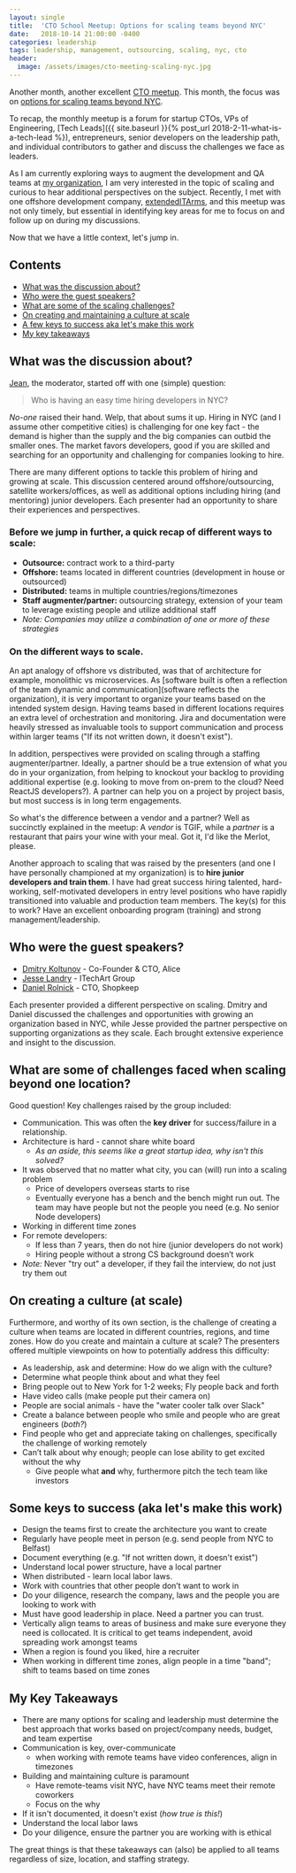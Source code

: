 ```yaml
---
layout: single
title:  'CTO School Meetup: Options for scaling teams beyond NYC'
date:   2018-10-14 21:00:00 -0400
categories: leadership
tags: leadership, management, outsourcing, scaling, nyc, cto
header:
  image: /assets/images/cto-meeting-scaling-nyc.jpg
---
```

Another month, another excellent [CTO meetup](https://www.meetup.com/ctoschool/). This month, the focus was on [options for scaling teams beyond NYC](https://www.meetup.com/ctoschool/events/llrrbqyxnblb/).

To recap, the monthly meetup is a forum for startup CTOs, VPs of Engineering, [Tech Leads]({{ site.baseurl }}{% post_url 2018-2-11-what-is-a-tech-lead %}), entrepreneurs, senior developers on the leadership path, and individual contributors to gather and discuss the challenges we face as leaders.

As I am currently exploring ways to augment the development and QA teams at [my organization](https://www.truechoicesolutions.com), I am very interested in the topic of scaling and curious to hear additional perspectives on the subject. Recently, I met with one offshore development company, [extendedITArms](http://extendeditarms.com), and this meetup was not only timely, but essential in identifying key areas for me to focus on and follow up on during my discussions.

Now that we have a little context, let's jump in.

## Contents
- [What was the discussion about?](#what-was-the-presentation-about)
- [Who were the guest speakers?](#who-were-the-guest-speakers)
- [What are some of the scaling challenges?](#assorted-musings-and-tidbits)
- [On creating and maintaining a culture at scale](foo)
- [A few keys to success aka let's make this work](foo)
- [My key takeaways](#my-key-takeaways)

## What was the discussion about?
[Jean](https://www.linkedin.com/in/jbarmash), the moderator, started off with one (simple) question:

> Who is having an easy time hiring developers in NYC?

_No-one_ raised their hand.  Welp, that about sums it up. Hiring in NYC (and I assume other competitive cities) is challenging for one key fact - the demand is higher than the supply and the big companies can outbid the smaller ones. The market favors developers, good if you are skilled and searching for an opportunity and challenging for companies looking to hire.

There are many different options to tackle this problem of hiring and growing at scale.  This discussion centered around offshore/outsourcing, satellite workers/offices, as well as additional options including hiring (and mentoring) junior developers. Each presenter had an opportunity to share their experiences and perspectives.

### Before we jump in further, a quick recap of different ways to scale:
- **Outsource:** contract work to a third-party
- **Offshore:** teams located in different countries (development in house or outsourced)
- **Distributed:** teams in multiple countries/regions/timezones
- **Staff augmenter/partner:** outsourcing strategy, extension of your team to leverage existing people and utilize additional staff
- _Note: Companies may utilize a combination of one or more of these strategies_

### On the different ways to scale.
An apt analogy of offshore vs distributed, was that of architecture for example, monolithic vs microservices.  As [software built is often a reflection of the team dynamic and communication](software reflects the organization), it is very important to organize your teams based on the intended system design.  Having teams based in different locations requires an extra level of orchestration and monitoring.  Jira and documentation were heavily stressed as invaluable tools to support communication and process within larger teams ("If its not written down, it doesn't exist").

In addition, perspectives were provided on scaling through a staffing augmenter/partner.  Ideally, a partner should be a true extension of what you do in your organization, from helping to knockout your backlog to providing additional expertise (e.g. looking to move from on-prem to the cloud? Need ReactJS developers?).  A partner can help you on a project by project basis, but most success is in long term engagements.

So what's the difference between a vendor and a partner?  Well as succinctly explained in the meetup: A _vendor_ is TGIF, while a _partner_ is a restaurant that pairs your wine with your meal. Got it, I'd like the Merlot, please.

Another approach to scaling that was raised by the presenters (and one I have personally championed at my organization) is to **hire junior developers and train them**.  I have had great success hiring talented, hard-working, self-motivated developers in entry level positions who have rapidly transitioned into valuable and production team members.  The key(s) for this to work?  Have an excellent onboarding program (training) and strong management/leadership.

## Who were the guest speakers?
- [Dmitry Koltunov](https://www.linkedin.com/in/dmitry-koltunov-cfa-0598241/) - Co-Founder & CTO, Alice
- [Jesse Landry](https://www.linkedin.com/in/jesselandry/) - ITechArt Group
- [Daniel Rolnick](https://www.linkedin.com/in/daniel-rolnick-6a36922) - CTO, Shopkeep  

Each presenter provided a different perspective on scaling. Dmitry and Daniel discussed the challenges and opportunities with growing an organization based in NYC, while Jesse provided the partner perspective on supporting organizations as they scale.  Each brought extensive experience and insight to the discussion.

## What are some of challenges faced when scaling beyond one location?
Good question!  Key challenges raised by the group included:
- Communication.  This was often the **key driver** for success/failure in a relationship.
- Architecture is hard - cannot share white board
  - _As an aside, this seems like a great startup idea, why isn't this solved?_
- It was observed that no matter what city, you can (will) run into a scaling problem
  - Price of developers overseas starts to rise
  - Eventually everyone has a bench and the bench might run out. The team may have people but not the people you need (e.g. No senior Node developers)
- Working in different time zones
- For remote developers:
  - If less than 7 years, then do not hire (junior developers do not work)
  - Hiring people without a strong CS background doesn’t work
- *Note:* Never "try out" a developer, if they fail the interview, do not just try them out

## On creating a culture (at scale)
Furthermore, and worthy of its own section, is the challenge of creating a culture when teams are located in different countries, regions, and time zones. How do you create and maintain a culture at scale? The presenters offered multiple viewpoints on how to potentially address this difficulty:
- As leadership, ask and determine: How do we align with the culture?
- Determine what people think about and what they feel
- Bring people out to New York for 1-2 weeks; Fly people back and forth
- Have video calls (make people put their camera on)
- People are social animals - have the "water cooler talk over Slack"
- Create a balance between people who smile and people who are great engineers (_both?_)
- Find people who get and appreciate taking on challenges, specifically the challenge of working remotely
- Can’t talk about why enough; people can lose ability to get excited without the why
  - Give people what **and** why, furthermore pitch the tech team like investors

## Some keys to success (aka let's make this work)
- Design the teams first to create the architecture you want to create
- Regularly have people meet in person (e.g. send people from NYC to Belfast)
- Document everything (e.g. "If not written down, it doesn't exist")
- Understand local power structure, have a local partner
- When distributed - learn local labor laws.
- Work with countries that other people don’t want to work in
- Do your diligence, research the company, laws and the people you are looking to work with
- Must have good leadership in place. Need a partner you can trust.
- Vertically align teams to areas of business and make sure everyone they need is collocated.  It is critical to get teams independent, avoid spreading work amongst teams
- When a region is found you liked, hire a recruiter
- When working in different time zones, align people in a time "band"; shift to teams based on time zones

## My Key Takeaways
- There are many options for scaling and leadership must determine the best approach that works based on project/company needs, budget, and team expertise
- Communication is key, over-communicate
  - when working with remote teams have video conferences, align in timezones
- Building and maintaining culture is paramount
  - Have remote-teams visit NYC, have NYC teams meet their remote coworkers
  - Focus on the why
- If it isn't documented, it doesn't exist (_how true is this!_)
- Understand the local labor laws
- Do your diligence, ensure the partner you are working with is ethical

The great things is that these takeaways can (also) be applied to all teams regardless of size, location, and staffing strategy.
